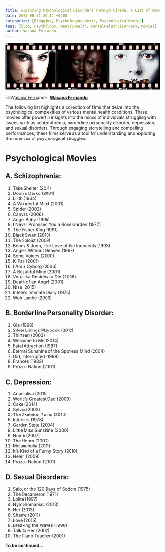 ```yaml
---
title: Exploring Psychological Disorders Through Cinema, A List of Movies on Mental Health
date: 2023-08-31 20:14 +0300
categories: [Blogging, PsychologyAcademia, PsychologicalMovies]
tags: [blog, Psychology, MentalHealth, MentalHelathDisorders, Movies]
author: Wasana Fernando
---
```


![Desktop View](assets/467506509.jpg)


<div style="display: flex; align-items: center;">
  <a href="https://www.linkedin.com/in/wasana-fernando-37870295/" target="_blank">
    <img src="https://media.licdn.com/dms/image/v2/D5603AQGNxrYyaj4sKQ/profile-displayphoto-shrink_100_100/profile-displayphoto-shrink_100_100/0/1675773096993?e=1750896000&v=beta&t=QMxNWDG-LjlabMxd6Kkszb2B0yh0u9aE-RMgKn9Qr3U" alt="Wasana Fernando" width="50" height="50" style="border-radius: 50%; margin-right: 10px;">
  </a>
  <a href="https://www.linkedin.com/in/wasana-fernando-37870295/" target="_blank" style="font-weight: bold;">Wasana Fernando</a>
</div>





The following list highlights a collection of films that delve into the psychological complexities of various mental health conditions. These movies offer powerful insights into the minds of individuals struggling with issues such as schizophrenia, borderline personality disorder, depression, and sexual disorders. Through engaging storytelling and compelling performances, these films serve as a tool for understanding and exploring the nuances of psychological struggles.

# Psychological Movies  

## A. Schizophrenia:  
1. Take Shelter (2011)  
2. Donnie Darko (2001)  
3. Lilith (1964)  
4. A Wonderful Mind (2001)  
5. Spider (2002)  
6. Canvas (2006)  
7. Angel Baby (1995)  
8. I Never Promised You a Rose Garden (1977)  
9. The Fisher King (1991)  
10. Black Swan (2010)  
11. The Soloist (2009)  
12. Benny & Joon, The Love of the Innocents (1993)  
13. Angels Without Heaven (1993)  
14. Some Voices (2000)  
15. K-Pax (2001)  
16. I Am a Cyborg (2006)  
17. A Beautiful Mind (2001)  
18. Veronika Decides to Die (2009)  
19. Death of an Angel (2001)  
20. Nise (2015)  
21. Intèle's Intimate Diary (1975)  
22. Woh Lamhe (2006)  

## B. Borderline Personality Disorder:  
1. Gia (1998)  
2. Silver Linings Playbook (2012)  
3. Thirteen (2003)  
4. Welcome to Me (2014)  
5. Fatal Attraction (1987)  
6. Eternal Sunshine of the Spotless Mind (2004)  
7. Girl, Interrupted (1999)  
8. Frances (1982)  
9. Prozac Nation (2001)  

## C. Depression:  
1. Anomalisa (2015)  
2. World’s Greatest Dad (2009)  
3. Cake (2014)  
4. Sylvia (2003)  
5. The Skeleton Twins (2014)  
6. Interiors (1978)  
7. Garden State (2004)  
8. Little Miss Sunshine (2006)  
9. Numb (2007)  
10. The Hours (2002)  
11. Melancholia (2011)  
12. It’s Kind of a Funny Story (2010)  
13. Helen (2009)  
14. Prozac Nation (2001)  

## D. Sexual Disorders:  
1. Salo, or the 120 Days of Sodom (1975)  
2. The Decameron (1971)  
3. Lolita (1997)  
4. Nymphomaniac (2013)  
5. Her (2013)  
6. Shame (2011)  
7. Love (2015)  
8. Breaking the Waves (1996)  
9. Talk to Her (2002)  
10. The Piano Teacher (2001)  

**To be continued...**
